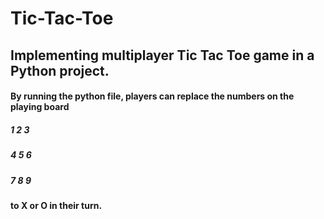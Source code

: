 # Tic-Tac-Toe
## Implementing multiplayer Tic Tac Toe game in a Python project.
#### By running the python file, players can replace the numbers on the playing board
##### 1     2     3
##### 4     5     6
##### 7     8     9
#### to X or O in their turn.
